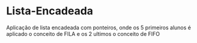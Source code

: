 # Lista-Encadeada
Aplicação de lista encadeada com ponteiros, onde os 5 primeiros alunos é aplicado o conceito de FILA e os 2 ultimos o conceito de FIFO
